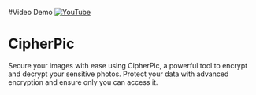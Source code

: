 #Video Demo
[![YouTube](http://i.ytimg.com/vi/BYDeOWHE7bs/hqdefault.jpg)](https://www.youtube.com/watch?v=BYDeOWHE7bs)
# CipherPic
Secure your images with ease using CipherPic, a powerful tool to encrypt and decrypt your sensitive photos.             Protect your data with advanced encryption and ensure only you can access it.
